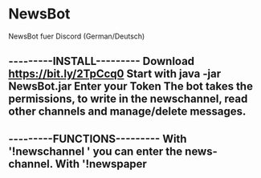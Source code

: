 # NewsBot
NewsBot fuer Discord (German/Deutsch)


---------INSTALL---------
Download https://bit.ly/2TpCcq0
Start with java -jar NewsBot.jar
Enter your Token
The bot takes the permissions, to write in the newschannel, read other channels and manage/delete messages.
-------------------------

---------FUNCTIONS---------
With '!newschannel <channel>' you can enter the news-channel.
With '!newspaper <title> <message>' you can write a newspaper
---------------------------
  
---------PERMISSIONS---------
Commands: ['!newschannel', 'newspaper'] : ADMINISTARTOR
-----------------------------

by AdriBloober | Adrian Bloober

SUPPORT : adrianbloober@gmail.com
